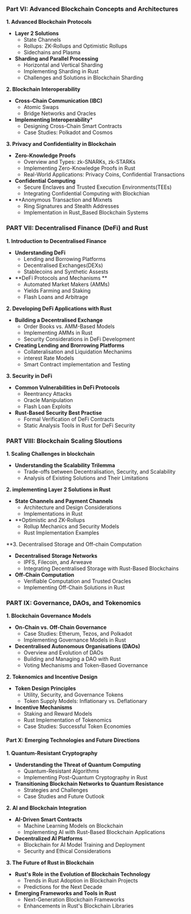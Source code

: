 ### Part VI: Advanced Blockchain Concepts and Architectures

**1. Advanced Blockchain Protocols**

- **Layer 2 Solutions**
	- State Channels
	- Rollups: ZK-Rollups and Optimistic Rollups
	- Sidechains and Plasma
- **Sharding and Parallel Processing**
	- Horizontal and Vertical Sharding
	- Implementing Sharding in Rust
	- Challenges and Solutions in Blockchain Sharding

**2. Blockchain Interoperability**

- **Cross-Chain Communication (IBC)**
	- Atomic Swaps
	- Bridge Networks and Oracles
- **Implementing Interoperability***
	- Designing Cross-Chain Smart Contracts
	- Case Studies: Polkadot and Cosmos

**3. Privacy and Confidentiality in Blockchain**
- **Zero-Knowledge Proofs**
	- Overview and Types: zk-SNARKs, zk-STARKs
	- Implementing Zero-Knowledge Proofs in Rust
	- Real-World Applications: Privacy Coins, Confidential Transactions
- **Confidential Computing**
	- Secure Enclaves and Trusted Execution Environments(TEEs)
	- Integrating Confidential Computing with Blockchian
- **Anonymous Transaction and Mixnets
	- Ring Signatures and Stealth Addresses
	- Implementation in Rust_Based Blockchain Systems


### PART VII: Decentralised Finance (DeFi) and Rust

**1. Introduction to Decentralised Finance**
- **Understanding DeFi**
	- Lending and Borrowing Platforms
	- Decentralised Exchanges(DEXs)
	- Stablecoins and Synthetic Assests
- **DeFi Protocols and Mechanisms **
	- Automated Market Makers (AMMs)
	- Yields Farming and Staking
	- Flash Loans and Arbitrage

**2. Developing DeFi Applications with Rust**
- **Building a Decentralised Exchange**
	- Order Books vs. AMM-Based Models
	- Implementing AMMs in Rust
	- Security Considerations in DeFi Development 
- **Creating Lending and Brorrowing Platforms**
	- Collateralisation and Liquidation Mechanims
	- interest Rate Models
	- Smart Contract implementation and Testing 

**3. Security in DeFi**
- **Common Vulnerabilities in DeFi Protocols**
	- Reentrancy Attacks
	- Oracle Manipulation
	- Flash Loan Exploits
- **Rust-Based Security Best Practise**
	- Formal Verification of DeFi Contracts
	- Static Analysis Tools in Rust for DeFi Security 


### PART VIII: Blockchain Scaling Sloutions

**1. Scaling Challenges in blockchain**
- **Understanding the Scalability Trilemma**
	- Trade-offs between Decentralisation, Security, and Scalability
	- Analysis of Existing Solutions and Their Limitations

**2. implementing Layer 2 Solutions in Rust**
- **State Channels and Payment Channels**
	- Architecture and Design Considerations
	- Implementations in Rust
- **Optimistic and ZK-Rollups
	- Rollup Mechanics and Security Models
	- Rust Implementation Examples

**3. Decentralised Storage and Off-chain Computation
- **Decentralised Storage Networks**
	- IPFS, Filecoin, and Arweave
	- Integrating Decentralised Storage with Rust-Based Blockchains
- **Off-Chain Computation**
	- Verifiable Computation and Trusted Oracles 
	- Implementing Off-Chain Solutions in Rust


### PART IX: Governance, DAOs, and Tokenomics

**1. Blockchain Governance Models**
- **On-Chain vs. Off-Chain Governance**
	- Case Studies: Etherum, Tezos, and Polkadot
	- Implementing Governance Models in Rust
- **Decentralised Autonomous Organisations (DAOs)**
	- Overview and Evolution of DAOs
	- Building and Managing a DAO with Rust
	- Voting Mechanisms and Token-Based Governance 

**2. Tokenomics and Incentive Design**
- **Token Design Principles**
    - Utility, Security, and Governance Tokens
    - Token Supply Models: Inflationary vs. Deflationary
- **Incentive Mechanisms**
    - Staking and Reward Models
    - Rust Implementation of Tokenomics
    - Case Studies: Successful Token Economies

#### **Part X: Emerging Technologies and Future Directions**

**1. Quantum-Resistant Cryptography**

- **Understanding the Threat of Quantum Computing**
    - Quantum-Resistant Algorithms
    - Implementing Post-Quantum Cryptography in Rust
- **Transitioning Blockchain Networks to Quantum Resistance**
    - Strategies and Challenges
    - Case Studies and Future Outlook

**2. AI and Blockchain Integration**

- **AI-Driven Smart Contracts**
    - Machine Learning Models on Blockchain
    - Implementing AI with Rust-Based Blockchain Applications
- **Decentralized AI Platforms**
    - Blockchain for AI Model Training and Deployment
    - Security and Ethical Considerations

**3. The Future of Rust in Blockchain**

- **Rust's Role in the Evolution of Blockchain Technology**
    - Trends in Rust Adoption in Blockchain Projects
    - Predictions for the Next Decade
- **Emerging Frameworks and Tools in Rust**
    - Next-Generation Blockchain Frameworks
    - Enhancements in Rust's Blockchain Libraries
